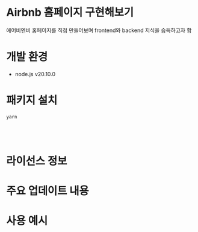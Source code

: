 # Airbnb 홈페이지 구현해보기

에어비엔비 홈페이지를 직접 만들어보며 frontend와 backend 지식을 습득하고자 함

# 개발 환경

- node.js v20.10.0

# 패키지 설치

```bash
yarn
```

<br/>
<br/>

# 라이선스 정보

# 주요 업데이트 내용

# 사용 예시
